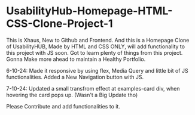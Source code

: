# UsabilityHub-Homepage-HTML-CSS-Clone-Project-1
This is Xhaus, New to Github and Frontend.
And this is a Homepage Clone of UsabilityHUB, Made by HTML and CSS ONLY, will add functionality to this project with JS soon.
Got to learn plenty of things from this project.
Gonna Make more ahead to maintain a Healthy Portfolio.

6-10-24: 
Made it responsive by using flex, Media Query and little bit of JS functionalities.
Added a New Navigation button with JS.

7-10-24:
Updated a small transfrom effect at examples-card div, when hovering the card pops up.
(Wasn't a Big Update tho)

Please Contribute and add functionalities to it.

